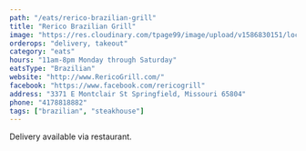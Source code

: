 ```yaml
---
path: "/eats/rerico-brazilian-grill"
title: "Rerico Brazilian Grill"
image: "https://res.cloudinary.com/tpage99/image/upload/v1586830151/local417eats/local417eatslogo.png"
orderops: "delivery, takeout"
category: "eats"
hours: "11am-8pm Monday through Saturday"
eatsType: "Brazilian"
website: "http://www.RericoGrill.com/"
facebook: "https://www.facebook.com/rericogrill"
address: "3371 E Montclair St Springfield, Missouri 65804"
phone: "4178818882"
tags: ["brazilian", "steakhouse"]
---
```


Delivery available via restaurant.
